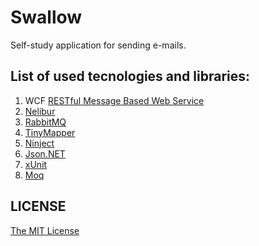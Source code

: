 # Swallow

Self-study application for sending e-mails. 

## List of used tecnologies and libraries:
1. WCF [RESTful Message Based Web Service](http://www.codeproject.com/Articles/712689/Building-RESTful-Message-Based-Web-Services-with-W) 
2. [Nelibur](http://nelibur.org/)
3. [RabbitMQ](https://www.rabbitmq.com/)
4. [TinyMapper](http://tinymapper.net)
5. [Ninject](http://www.ninject.org/)
6. [Json.NET](http://www.newtonsoft.com/json)
7. [xUnit](https://github.com/xunit/xunit)
8. [Moq](http://www.moqthis.com)

## LICENSE
[The MIT License](https://github.com/Sufflavus/Swallow/blob/master/LICENSE)